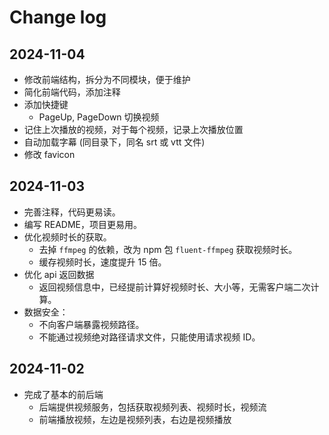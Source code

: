 # Change log

## 2024-11-04

- 修改前端结构，拆分为不同模块，便于维护
- 简化前端代码，添加注释
- 添加快捷键
  - PageUp, PageDown 切换视频
- 记住上次播放的视频，对于每个视频，记录上次播放位置
- 自动加载字幕 (同目录下，同名 srt 或 vtt 文件)
- 修改 favicon

## 2024-11-03

- 完善注释，代码更易读。
- 编写 README，项目更易用。
- 优化视频时长的获取。
  - 去掉 `ffmpeg` 的依赖，改为 npm 包 `fluent-ffmpeg` 获取视频时长。
  - 缓存视频时长，速度提升 15 倍。
- 优化 api 返回数据
  - 返回视频信息中，已经提前计算好视频时长、大小等，无需客户端二次计算。
- 数据安全：
  - 不向客户端暴露视频路径。
  - 不能通过视频绝对路径请求文件，只能使用请求视频 ID。

## 2024-11-02

- 完成了基本的前后端
  - 后端提供视频服务，包括获取视频列表、视频时长，视频流
  - 前端播放视频，左边是视频列表，右边是视频播放

